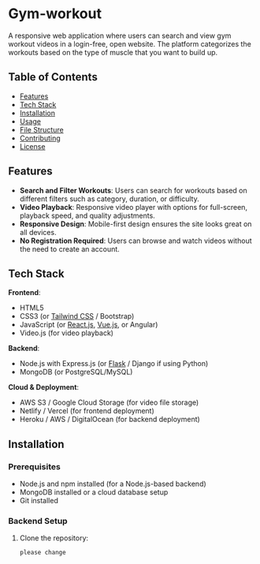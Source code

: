 # Gym-workout

A responsive web application where users can search and view gym workout videos in a login-free, open website. The platform categorizes the workouts based on the type of muscle that you want to build up.

## Table of Contents

- [Features](#features)
- [Tech Stack](#tech-stack)
- [Installation](#installation)
- [Usage](#usage)
- [File Structure](#file-structure)
- [Contributing](#contributing)
- [License](#license)

## Features

- **Search and Filter Workouts**: Users can search for workouts based on different filters such as category, duration, or difficulty.
- **Video Playback**: Responsive video player with options for full-screen, playback speed, and quality adjustments.
- **Responsive Design**: Mobile-first design ensures the site looks great on all devices.
- **No Registration Required**: Users can browse and watch videos without the need to create an account.

## Tech Stack

**Frontend**:
- HTML5
- CSS3 (or [Tailwind CSS](https://tailwindcss.com/) / Bootstrap)
- JavaScript (or [React.js](https://reactjs.org/), [Vue.js](https://vuejs.org/), or Angular)
- Video.js (for video playback)

**Backend**:
- Node.js with Express.js (or [Flask](https://flask.palletsprojects.com/) / Django if using Python)
- MongoDB (or PostgreSQL/MySQL)

**Cloud & Deployment**:
- AWS S3 / Google Cloud Storage (for video file storage)
- Netlify / Vercel (for frontend deployment)
- Heroku / AWS / DigitalOcean (for backend deployment)

## Installation

### Prerequisites
- Node.js and npm installed (for a Node.js-based backend)
- MongoDB installed or a cloud database setup
- Git installed

### Backend Setup
1. Clone the repository:
   ```bash
   please change
   


